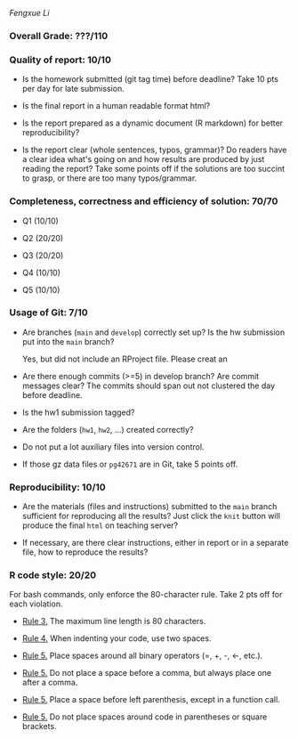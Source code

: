 *Fengxue Li*

### Overall Grade: ???/110

### Quality of report: 10/10

-   Is the homework submitted (git tag time) before deadline? Take 10 pts per day for late submission.  

-   Is the final report in a human readable format html? 

-   Is the report prepared as a dynamic document (R markdown) for better reproducibility?

-   Is the report clear (whole sentences, typos, grammar)? Do readers have a clear idea what's going on and how results are produced by just reading the report? Take some points off if the solutions are too succint to grasp, or there are too many typos/grammar. 

### Completeness, correctness and efficiency of solution: 70/70

- Q1 (10/10)

- Q2 (20/20)

- Q3 (20/20)

- Q4 (10/10)

- Q5 (10/10)
	    
### Usage of Git: 7/10

-   Are branches (`main` and `develop`) correctly set up? Is the hw submission put into the `main` branch?

    Yes, but did not include an RProject file. Please creat an 

-   Are there enough commits (>=5) in develop branch? Are commit messages clear? The commits should span out not clustered the day before deadline. 
          
-   Is the hw1 submission tagged? 

-   Are the folders (`hw1`, `hw2`, ...) created correctly? 
  
-   Do not put a lot auxiliary files into version control. 

-   If those gz data files or `pg42671` are in Git, take 5 points off.

### Reproducibility: 10/10

-   Are the materials (files and instructions) submitted to the `main` branch sufficient for reproducing all the results? Just click the `knit` button will produce the final `html` on teaching server? 

-   If necessary, are there clear instructions, either in report or in a separate file, how to reproduce the results?

### R code style: 20/20

For bash commands, only enforce the 80-character rule. Take 2 pts off for each violation. 

-   [Rule 3.](https://google.github.io/styleguide/Rguide.xml#linelength) The maximum line length is 80 characters. 

-   [Rule 4.](https://google.github.io/styleguide/Rguide.xml#indentation) When indenting your code, use two spaces.

-   [Rule 5.](https://google.github.io/styleguide/Rguide.xml#spacing) Place spaces around all binary operators (=, +, -, &lt;-, etc.). 
	
-   [Rule 5.](https://google.github.io/styleguide/Rguide.xml#spacing) Do not place a space before a comma, but always place one after a comma. 

-   [Rule 5.](https://google.github.io/styleguide/Rguide.xml#spacing) Place a space before left parenthesis, except in a function call.

-   [Rule 5.](https://google.github.io/styleguide/Rguide.xml#spacing) Do not place spaces around code in parentheses or square brackets.
